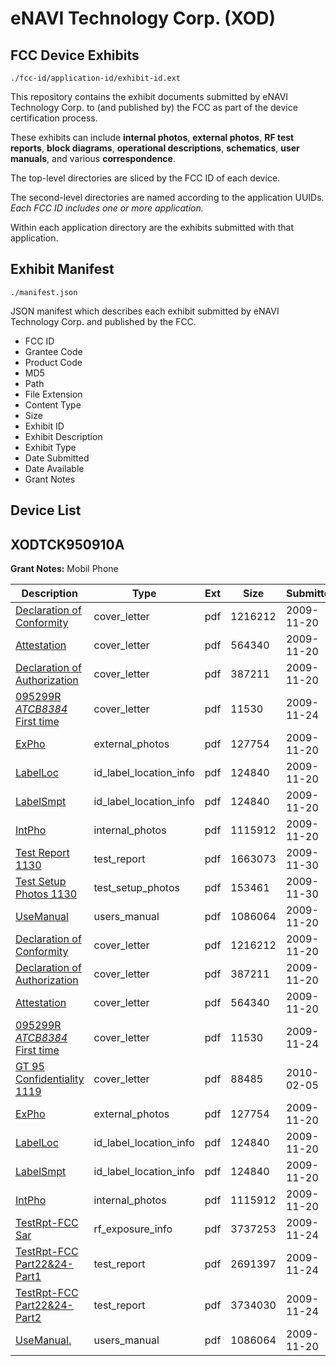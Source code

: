 # eNAVI Technology Corp. (XOD)
## FCC Device Exhibits

```
./fcc-id/application-id/exhibit-id.ext
```

This repository contains the exhibit documents submitted by eNAVI Technology Corp. to (and published by) the FCC as part of the device certification process.

These exhibits can include **internal photos**, **external photos**, **RF test reports**, **block diagrams**, **operational descriptions**, **schematics**, **user manuals**, and various **correspondence**.

The top-level directories are sliced by the FCC ID of each device.

The second-level directories are named according to the application UUIDs. *Each FCC ID includes one or more application.*

Within each application directory are the exhibits submitted with that application. 

## Exhibit Manifest

```
./manifest.json
```

JSON manifest which describes each exhibit submitted by eNAVI Technology Corp. and published by the FCC.

- FCC ID
- Grantee Code
- Product Code
- MD5
- Path
- File Extension
- Content Type
- Size
- Exhibit ID
- Exhibit Description
- Exhibit Type
- Date Submitted
- Date Available
- Grant Notes

## Device List
## XODTCK950910A
**Grant Notes:** Mobil Phone

| Description | Type | Ext | Size | Submitted | Available |
| ----------- | ---- | --- | ---- | --------- | --------- |
| [Declaration of Conformity](XODTCK950910A/badee8d2e9954c526853b74cb2437e8b/1202593.pdf) | cover_letter | pdf | 1216212 | 2009-11-20 | 2009-11-30 |
| [Attestation](XODTCK950910A/badee8d2e9954c526853b74cb2437e8b/1202596.pdf) | cover_letter | pdf | 564340 | 2009-11-20 | 2009-11-30 |
| [Declaration of Authorization](XODTCK950910A/badee8d2e9954c526853b74cb2437e8b/1202595.pdf) | cover_letter | pdf | 387211 | 2009-11-20 | 2009-11-30 |
| [095299R _ATCB8384_ First time](XODTCK950910A/badee8d2e9954c526853b74cb2437e8b/1203979.pdf) | cover_letter | pdf | 11530 | 2009-11-24 | 2009-11-30 |
| [ExPho](XODTCK950910A/badee8d2e9954c526853b74cb2437e8b/1202597.pdf) | external_photos | pdf | 127754 | 2009-11-20 | 2009-11-30 |
| [LabelLoc](XODTCK950910A/badee8d2e9954c526853b74cb2437e8b/1202599.pdf) | id_label_location_info | pdf | 124840 | 2009-11-20 | 2009-11-30 |
| [LabelSmpt](XODTCK950910A/badee8d2e9954c526853b74cb2437e8b/1202599.pdf) | id_label_location_info | pdf | 124840 | 2009-11-20 | 2009-11-30 |
| [IntPho](XODTCK950910A/badee8d2e9954c526853b74cb2437e8b/1202598.pdf) | internal_photos | pdf | 1115912 | 2009-11-20 | 2009-11-30 |
| [Test Report 1130](XODTCK950910A/badee8d2e9954c526853b74cb2437e8b/1206117.pdf) | test_report | pdf | 1663073 | 2009-11-30 | 2009-11-30 |
| [Test Setup Photos 1130](XODTCK950910A/badee8d2e9954c526853b74cb2437e8b/1206116.pdf) | test_setup_photos | pdf | 153461 | 2009-11-30 | 2009-11-30 |
| [UseManual](XODTCK950910A/badee8d2e9954c526853b74cb2437e8b/1202604.pdf) | users_manual | pdf | 1086064 | 2009-11-20 | 2009-11-30 |
| [Declaration of Conformity](XODTCK950910A/885afdd1f5f16c35087d9161fce8df96/1202593.pdf) | cover_letter | pdf | 1216212 | 2009-11-20 | 2009-11-30 |
| [Declaration of Authorization](XODTCK950910A/885afdd1f5f16c35087d9161fce8df96/1202595.pdf) | cover_letter | pdf | 387211 | 2009-11-20 | 2009-11-30 |
| [Attestation](XODTCK950910A/885afdd1f5f16c35087d9161fce8df96/1202596.pdf) | cover_letter | pdf | 564340 | 2009-11-20 | 2009-11-30 |
| [095299R _ATCB8384_ First time](XODTCK950910A/885afdd1f5f16c35087d9161fce8df96/1203979.pdf) | cover_letter | pdf | 11530 | 2009-11-24 | 2009-11-30 |
| [GT 95 Confidentiality 1119](XODTCK950910A/885afdd1f5f16c35087d9161fce8df96/1238098.pdf) | cover_letter | pdf | 88485 | 2010-02-05 | 2009-11-30 |
| [ExPho](XODTCK950910A/885afdd1f5f16c35087d9161fce8df96/1202597.pdf) | external_photos | pdf | 127754 | 2009-11-20 | 2009-11-30 |
| [LabelLoc](XODTCK950910A/885afdd1f5f16c35087d9161fce8df96/1202599.pdf) | id_label_location_info | pdf | 124840 | 2009-11-20 | 2009-11-30 |
| [LabelSmpt](XODTCK950910A/885afdd1f5f16c35087d9161fce8df96/1202599.pdf) | id_label_location_info | pdf | 124840 | 2009-11-20 | 2009-11-30 |
| [IntPho](XODTCK950910A/885afdd1f5f16c35087d9161fce8df96/1202598.pdf) | internal_photos | pdf | 1115912 | 2009-11-20 | 2009-11-30 |
| [TestRpt-FCC Sar](XODTCK950910A/885afdd1f5f16c35087d9161fce8df96/1203982.pdf) | rf_exposure_info | pdf | 3737253 | 2009-11-24 | 2009-11-30 |
| [TestRpt-FCC Part22&24-Part1](XODTCK950910A/885afdd1f5f16c35087d9161fce8df96/1203983.pdf) | test_report | pdf | 2691397 | 2009-11-24 | 2009-11-30 |
| [TestRpt-FCC Part22&24-Part2](XODTCK950910A/885afdd1f5f16c35087d9161fce8df96/1203984.pdf) | test_report | pdf | 3734030 | 2009-11-24 | 2009-11-30 |
| [UseManual.](XODTCK950910A/885afdd1f5f16c35087d9161fce8df96/1202604.pdf) | users_manual | pdf | 1086064 | 2009-11-20 | 2009-11-30 |
